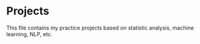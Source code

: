 # Projects
This file contains my practice projects based on statistic analysis, machine learning, NLP, etc.
